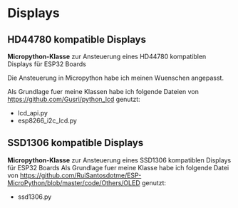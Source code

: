 # Displays

## HD44780 kompatible Displays

**Micropython-Klasse** zur Ansteuerung eines HD44780 kompatiblen Displays für ESP32 Boards

Die Ansteuerung in Micropython habe ich meinen Wuenschen angepasst.

Als Grundlage fuer meine Klassen habe ich folgende Dateien von https://github.com/Gusri/python_lcd genutzt:
- lcd_api.py 
- esp8266_i2c_lcd.py

## SSD1306 kompatible Displays

**Micropython-Klasse** zur Ansteuerung eines SSD1306 kompatiblen Displays für ESP32 Boards
Als Grundlage fuer meine Klasse habe ich folgende Datei von https://github.com/RuiSantosdotme/ESP-MicroPython/blob/master/code/Others/OLED genutzt:
- ssd1306.py
